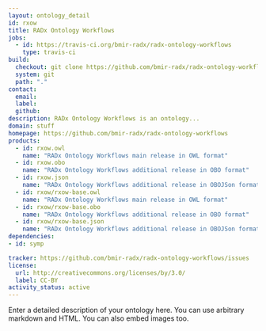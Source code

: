 ```yaml
---
layout: ontology_detail
id: rxow
title: RADx Ontology Workflows
jobs:
  - id: https://travis-ci.org/bmir-radx/radx-ontology-workflows
    type: travis-ci
build:
  checkout: git clone https://github.com/bmir-radx/radx-ontology-workflows.git
  system: git
  path: "."
contact:
  email: 
  label: 
  github: 
description: RADx Ontology Workflows is an ontology...
domain: stuff
homepage: https://github.com/bmir-radx/radx-ontology-workflows
products:
  - id: rxow.owl
    name: "RADx Ontology Workflows main release in OWL format"
  - id: rxow.obo
    name: "RADx Ontology Workflows additional release in OBO format"
  - id: rxow.json
    name: "RADx Ontology Workflows additional release in OBOJSon format"
  - id: rxow/rxow-base.owl
    name: "RADx Ontology Workflows main release in OWL format"
  - id: rxow/rxow-base.obo
    name: "RADx Ontology Workflows additional release in OBO format"
  - id: rxow/rxow-base.json
    name: "RADx Ontology Workflows additional release in OBOJSon format"
dependencies:
- id: symp

tracker: https://github.com/bmir-radx/radx-ontology-workflows/issues
license:
  url: http://creativecommons.org/licenses/by/3.0/
  label: CC-BY
activity_status: active
---
```


Enter a detailed description of your ontology here. You can use arbitrary markdown and HTML.
You can also embed images too.
